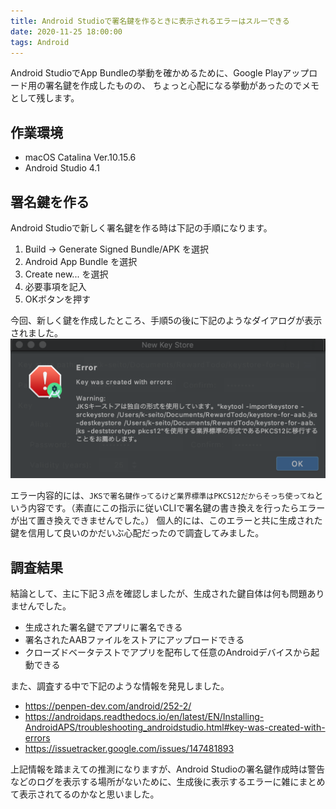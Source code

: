 ```yaml
---
title: Android Studioで署名鍵を作るときに表示されるエラーはスルーできる
date: 2020-11-25 18:00:00
tags: Android
---
```


Android StudioでApp Bundleの挙動を確かめるために、Google Playアップロード用の署名鍵を作成したものの、
ちょっと心配になる挙動があったのでメモとして残します。

## 作業環境
- macOS Catalina Ver.10.15.6
- Android Studio 4.1

## 署名鍵を作る
Android Studioで新しく署名鍵を作る時は下記の手順になります。
1. Build -> Generate Signed Bundle/APK を選択
2. Android App Bundle を選択
3. Create new... を選択
4. 必要事項を記入
5. OKボタンを押す

今回、新しく鍵を作成したところ、手順5の後に下記のようなダイアログが表示されました。
![Android Studioのエラー](./creating_new_signature_key_on_android_studio/android-studio-error.png)

エラー内容的には、`JKSで署名鍵作ってるけど業界標準はPKCS12だからそっち使ってね`という内容です。（素直にこの指示に従いCLIで署名鍵の書き換えを行ったらエラーが出て置き換えできませんでした。）
個人的には、このエラーと共に生成された鍵を信用して良いのかだいぶ心配だったので調査してみました。

## 調査結果
結論として、主に下記３点を確認しましたが、生成された鍵自体は何も問題ありませんでした。
- 生成された署名鍵でアプリに署名できる
- 署名されたAABファイルをストアにアップロードできる
- クローズドベータテストでアプリを配布して任意のAndroidデバイスから起動できる

また、調査する中で下記のような情報を発見しました。
- https://penpen-dev.com/android/252-2/
- https://androidaps.readthedocs.io/en/latest/EN/Installing-AndroidAPS/troubleshooting_androidstudio.html#key-was-created-with-errors
- https://issuetracker.google.com/issues/147481893

上記情報を踏まえての推測になりますが、Android Studioの署名鍵作成時は警告などのログを表示する場所がないために、生成後に表示するエラーに雑にまとめて表示されてるのかなと思いました。